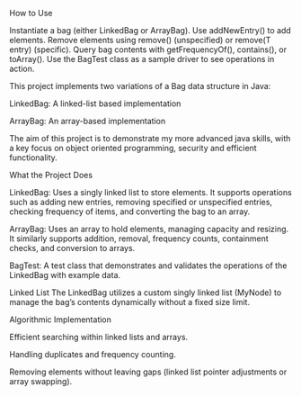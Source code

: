How to Use

Instantiate a bag (either LinkedBag<T> or ArrayBag<T>).
Use addNewEntry() to add elements.
Remove elements using remove() (unspecified) or remove(T entry) (specific).
Query bag contents with getFrequencyOf(), contains(), or toArray().
Use the BagTest class as a sample driver to see operations in action.


This project implements two variations of a Bag data structure in Java:

LinkedBag: A linked-list based implementation

ArrayBag: An array-based implementation

The aim of this project is to demonstrate my more advanced java skills, with a key focus on object oriented programming, security and efficient functionality.

What the Project Does

LinkedBag: Uses a singly linked list to store elements. It supports operations such as adding new entries, removing specified or unspecified entries, checking frequency of items, and converting the bag to an array.

ArrayBag: Uses an array to hold elements, managing capacity and resizing. It similarly supports addition, removal, frequency counts, containment checks, and conversion to arrays.

BagTest: A test class that demonstrates and validates the operations of the LinkedBag with example data.


Linked List
The LinkedBag utilizes a custom singly linked list (MyNode<T>) to manage the bag’s contents dynamically without a fixed size limit.

Algorithmic Implementation

Efficient searching within linked lists and arrays.

Handling duplicates and frequency counting.

Removing elements without leaving gaps (linked list pointer adjustments or array swapping).
